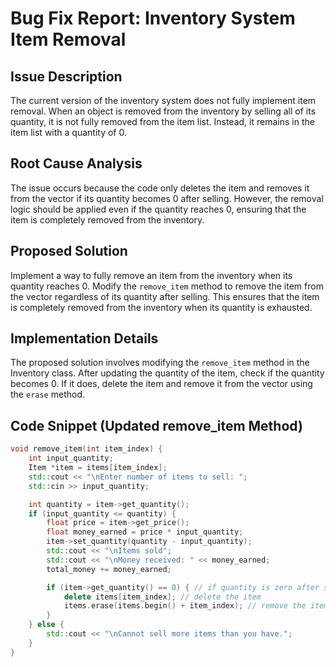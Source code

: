 # Bug Fix Report: Inventory System Item Removal

## Issue Description
The current version of the inventory system does not fully implement item removal. When an object is removed from the inventory by selling all of its quantity, it is not fully removed from the item list. Instead, it remains in the item list with a quantity of 0.

## Root Cause Analysis
The issue occurs because the code only deletes the item and removes it from the vector if its quantity becomes 0 after selling. However, the removal logic should be applied even if the quantity reaches 0, ensuring that the item is completely removed from the inventory.

## Proposed Solution
Implement a way to fully remove an item from the inventory when its quantity reaches 0. Modify the `remove_item` method to remove the item from the vector regardless of its quantity after selling. This ensures that the item is completely removed from the inventory when its quantity is exhausted.

## Implementation Details
The proposed solution involves modifying the `remove_item` method in the Inventory class. After updating the quantity of the item, check if the quantity becomes 0. If it does, delete the item and remove it from the vector using the `erase` method.

## Code Snippet (Updated remove_item Method)
```cpp
void remove_item(int item_index) {
    int input_quantity;
    Item *item = items[item_index];
    std::cout << "\nEnter number of items to sell: ";
    std::cin >> input_quantity;

    int quantity = item->get_quantity();
    if (input_quantity <= quantity) {
        float price = item->get_price();
        float money_earned = price * input_quantity;
        item->set_quantity(quantity - input_quantity);
        std::cout << "\nItems sold";
        std::cout << "\nMoney received: " << money_earned;
        total_money += money_earned;

        if (item->get_quantity() == 0) { // if quantity is zero after selling
            delete items[item_index]; // delete the item
            items.erase(items.begin() + item_index); // remove the item from the vector
        }
    } else {
        std::cout << "\nCannot sell more items than you have.";
    }
}
